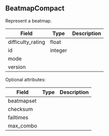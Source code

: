 ## BeatmapCompact

Represent a beatmap.

Field             | Type   | Description
----------------- | ------ | -----------
difficulty_rating | float  | |
id                | integer| |
mode              |        | |
version           |        | |

Optional attributes:

Field       | Type | Description
----------- | ---- | -----------
beatmapset  |      | |
checksum    |      | |
failtimes   |      | |
max_combo   |      | |
